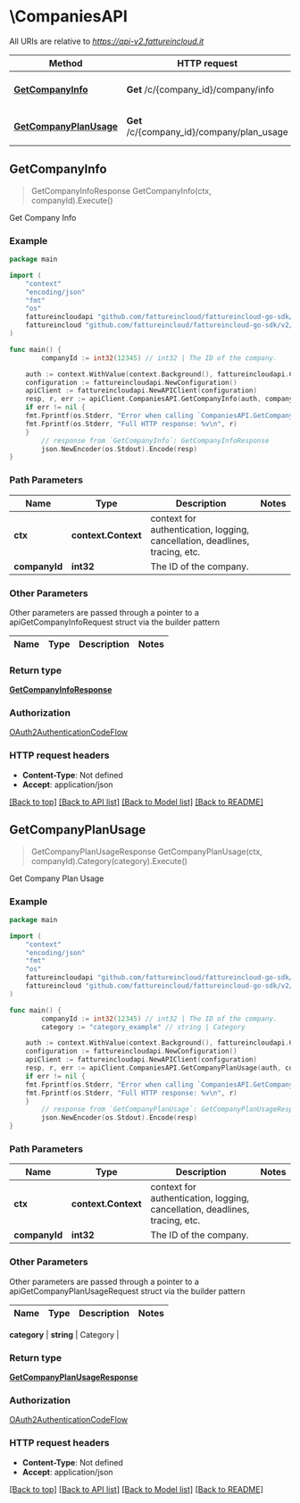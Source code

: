 # \CompaniesAPI

All URIs are relative to *https://api-v2.fattureincloud.it*

Method | HTTP request | Description
------------- | ------------- | -------------
[**GetCompanyInfo**](CompaniesAPI.md#GetCompanyInfo) | **Get** /c/{company_id}/company/info | Get Company Info
[**GetCompanyPlanUsage**](CompaniesAPI.md#GetCompanyPlanUsage) | **Get** /c/{company_id}/company/plan_usage | Get Company Plan Usage



## GetCompanyInfo

> GetCompanyInfoResponse GetCompanyInfo(ctx, companyId).Execute()

Get Company Info



### Example

```go
package main

import (
	"context"
	"encoding/json"
	"fmt"
	"os"
	fattureincloudapi "github.com/fattureincloud/fattureincloud-go-sdk/v2/api"
	fattureincloud "github.com/fattureincloud/fattureincloud-go-sdk/v2/model"
)

func main() {
		companyId := int32(12345) // int32 | The ID of the company.

	auth := context.WithValue(context.Background(), fattureincloudapi.ContextAccessToken, "ACCESS_TOKEN")
	configuration := fattureincloudapi.NewConfiguration()
	apiClient := fattureincloudapi.NewAPIClient(configuration)
	resp, r, err := apiClient.CompaniesAPI.GetCompanyInfo(auth, companyId).Execute()
	if err != nil {
	fmt.Fprintf(os.Stderr, "Error when calling `CompaniesAPI.GetCompanyInfo``: %v\n", err)
	fmt.Fprintf(os.Stderr, "Full HTTP response: %v\n", r)
	}
		// response from `GetCompanyInfo`: GetCompanyInfoResponse
		json.NewEncoder(os.Stdout).Encode(resp)
}
```

### Path Parameters


Name | Type | Description  | Notes
------------- | ------------- | ------------- | -------------
**ctx** | **context.Context** | context for authentication, logging, cancellation, deadlines, tracing, etc.
**companyId** | **int32** | The ID of the company. | 

### Other Parameters

Other parameters are passed through a pointer to a apiGetCompanyInfoRequest struct via the builder pattern


Name | Type | Description  | Notes
------------- | ------------- | ------------- | -------------


### Return type

[**GetCompanyInfoResponse**](GetCompanyInfoResponse.md)

### Authorization

[OAuth2AuthenticationCodeFlow](../README.md#OAuth2AuthenticationCodeFlow)

### HTTP request headers

- **Content-Type**: Not defined
- **Accept**: application/json

[[Back to top]](#) [[Back to API list]](../README.md#documentation-for-api-endpoints)
[[Back to Model list]](../README.md#documentation-for-models)
[[Back to README]](../README.md)


## GetCompanyPlanUsage

> GetCompanyPlanUsageResponse GetCompanyPlanUsage(ctx, companyId).Category(category).Execute()

Get Company Plan Usage



### Example

```go
package main

import (
	"context"
	"encoding/json"
	"fmt"
	"os"
	fattureincloudapi "github.com/fattureincloud/fattureincloud-go-sdk/v2/api"
	fattureincloud "github.com/fattureincloud/fattureincloud-go-sdk/v2/model"
)

func main() {
		companyId := int32(12345) // int32 | The ID of the company.
		category := "category_example" // string | Category

	auth := context.WithValue(context.Background(), fattureincloudapi.ContextAccessToken, "ACCESS_TOKEN")
	configuration := fattureincloudapi.NewConfiguration()
	apiClient := fattureincloudapi.NewAPIClient(configuration)
	resp, r, err := apiClient.CompaniesAPI.GetCompanyPlanUsage(auth, companyId).Category(category).Execute()
	if err != nil {
	fmt.Fprintf(os.Stderr, "Error when calling `CompaniesAPI.GetCompanyPlanUsage``: %v\n", err)
	fmt.Fprintf(os.Stderr, "Full HTTP response: %v\n", r)
	}
		// response from `GetCompanyPlanUsage`: GetCompanyPlanUsageResponse
		json.NewEncoder(os.Stdout).Encode(resp)
}
```

### Path Parameters


Name | Type | Description  | Notes
------------- | ------------- | ------------- | -------------
**ctx** | **context.Context** | context for authentication, logging, cancellation, deadlines, tracing, etc.
**companyId** | **int32** | The ID of the company. | 

### Other Parameters

Other parameters are passed through a pointer to a apiGetCompanyPlanUsageRequest struct via the builder pattern


Name | Type | Description  | Notes
------------- | ------------- | ------------- | -------------

 **category** | **string** | Category | 

### Return type

[**GetCompanyPlanUsageResponse**](GetCompanyPlanUsageResponse.md)

### Authorization

[OAuth2AuthenticationCodeFlow](../README.md#OAuth2AuthenticationCodeFlow)

### HTTP request headers

- **Content-Type**: Not defined
- **Accept**: application/json

[[Back to top]](#) [[Back to API list]](../README.md#documentation-for-api-endpoints)
[[Back to Model list]](../README.md#documentation-for-models)
[[Back to README]](../README.md)

